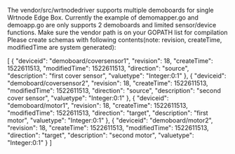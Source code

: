 The vendor/src/wrtnodedriver supports multiple demoboards for single Wrtnode Edge Box. Currently the example of demomapper.go and demoapp.go are only supports 2 demoboards and limited sensor/device functions. 
Make sure the vendor path is on your GOPATH list for compilation
Please create schemas with following contents(note: revision, createTime, modifiedTime are system generated):

[
    {
        "deviceid": "demoboard/coversensor1",
        "revision": 18,
        "createTime": 1522611513,
        "modifiedTime": 1522611513,
        "direction": "source",
        "description": "first cover sensor",
        "valuetype": "Integer:0:1"
    },
    {
        "deviceid": "demoboard/coversensor2",
        "revision": 18,
        "createTime": 1522611513,
        "modifiedTime": 1522611513,
        "direction": "source",
        "description": "second cover sensor",
        "valuetype": "Integer:0:1"
    },
    {
        "deviceid": "demoboard/motor1",
        "revision": 18,
        "createTime": 1522611513,
        "modifiedTime": 1522611513,
        "direction": "target",
        "description": "first motor",
        "valuetype": "Integer:0:1"
    },
    {
        "deviceid": "demoboard/motor2",
        "revision": 18,
        "createTime": 1522611513,
        "modifiedTime": 1522611513,
        "direction": "target",
        "description": "second motor",
        "valuetype": "Integer:0:1"
    }
]
